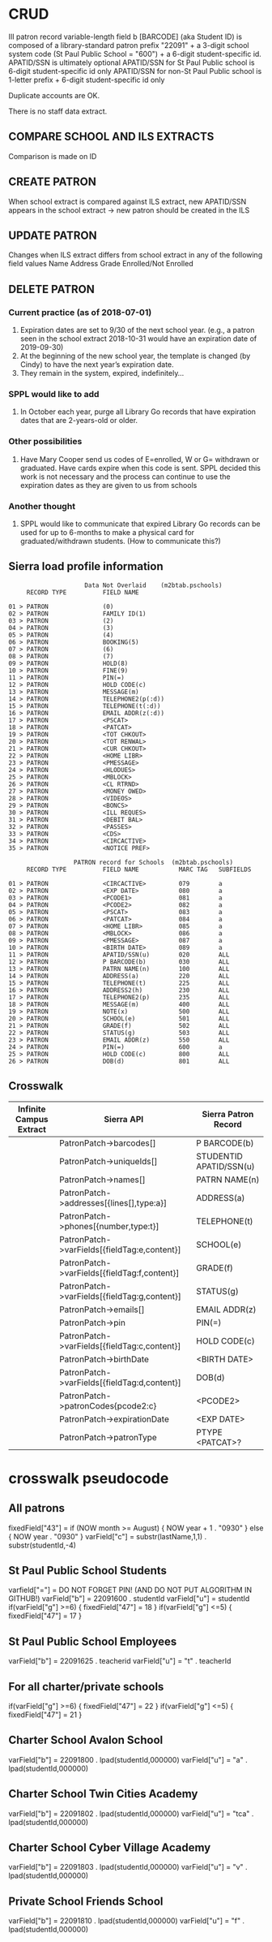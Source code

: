 # CRUD

III patron record variable-length field b [BARCODE] (aka Student ID) is composed of a library-standard patron prefix "22091" + a 3-digit school system code (St Paul Public School = "600") + a 6-digit student-specific id.
APATID/SSN is ultimately optional
APATID/SSN for St Paul Public school is 6-digit student-specific id only
APATID/SSN for non-St Paul Public school is 1-letter prefix + 6-digit student-specific id only

Duplicate accounts are OK.

There is no staff data extract.

## COMPARE SCHOOL AND ILS EXTRACTS
Comparison is made on ID

## CREATE PATRON 
When school extract is compared against ILS extract, new APATID/SSN appears in the school extract -> new patron should be created in the ILS

## UPDATE PATRON
Changes when ILS extract differs from school extract in any of the following field values
Name
Address
Grade
Enrolled/Not Enrolled

## DELETE PATRON
### Current practice (as of 2018-07-01)
1. Expiration dates are set to 9/30 of the next school year. (e.g., a patron seen in the school extract 2018-10-31 would have an expiration date of 2019-09-30)
1. At the beginning of the new school year, the template is changed (by Cindy) to have the next year’s expiration date.
1. They remain in the system, expired, indefinitely…
### SPPL would like to add
1. In October each year, purge all Library Go records that have expiration dates that are 2-years-old or older.
### Other possibilities
1. Have Mary Cooper send us codes of E=enrolled, W or G= withdrawn or graduated. Have cards expire when this code is sent. SPPL decided this work is not necessary and the process can continue to use the expiration dates as they are given to us from schools
### Another thought
1. SPPL would like to communicate that expired Library Go records can be used for up to 6-months to make a physical card for graduated/withdrawn students.  (How to communicate this?) 

## Sierra load profile information

```
                     Data Not Overlaid    (m2btab.pschools)
     RECORD TYPE          FIELD NAME

01 > PATRON               (0)
02 > PATRON               FAMILY ID(1)
03 > PATRON               (2)
04 > PATRON               (3)
05 > PATRON               (4)
06 > PATRON               BOOKING(5)
07 > PATRON               (6)
08 > PATRON               (7)
09 > PATRON               HOLD(8)
10 > PATRON               FINE(9)
11 > PATRON               PIN(=)
12 > PATRON               HOLD CODE(c)
13 > PATRON               MESSAGE(m)
14 > PATRON               TELEPHONE2(p(:d))
15 > PATRON               TELEPHONE(t(:d))
16 > PATRON               EMAIL ADDR(z(:d))
17 > PATRON               <PSCAT>
18 > PATRON               <PATCAT>
19 > PATRON               <TOT CHKOUT>
20 > PATRON               <TOT RENWAL>
21 > PATRON               <CUR CHKOUT>
22 > PATRON               <HOME LIBR>
23 > PATRON               <PMESSAGE>
24 > PATRON               <HLODUES>
25 > PATRON               <MBLOCK>
26 > PATRON               <CL RTRND>
27 > PATRON               <MONEY OWED>
28 > PATRON               <VIDEOS>
29 > PATRON               <BONCS>
30 > PATRON               <ILL REQUES>
31 > PATRON               <DEBIT BAL>
32 > PATRON               <PASSES>
33 > PATRON               <CDS>
34 > PATRON               <CIRCACTIVE>
35 > PATRON               <NOTICE PREF>

                  PATRON record for Schools  (m2btab.pschools)
     RECORD TYPE          FIELD NAME           MARC TAG   SUBFIELDS           

01 > PATRON               <CIRCACTIVE>         079        a                   
02 > PATRON               <EXP DATE>           080        a                   
03 > PATRON               <PCODE1>             081        a                   
04 > PATRON               <PCODE2>             082        a                   
05 > PATRON               <PSCAT>              083        a                   
06 > PATRON               <PATCAT>             084        a                   
07 > PATRON               <HOME LIBR>          085        a                   
08 > PATRON               <MBLOCK>             086        a                   
09 > PATRON               <PMESSAGE>           087        a                   
10 > PATRON               <BIRTH DATE>         089        a                   
11 > PATRON               APATID/SSN(u)        020        ALL                 
12 > PATRON               P BARCODE(b)         030        ALL                 
13 > PATRON               PATRN NAME(n)        100        ALL                 
14 > PATRON               ADDRESS(a)           220        ALL                 
15 > PATRON               TELEPHONE(t)         225        ALL                 
16 > PATRON               ADDRESS2(h)          230        ALL                 
17 > PATRON               TELEPHONE2(p)        235        ALL                 
18 > PATRON               MESSAGE(m)           400        ALL                 
19 > PATRON               NOTE(x)              500        ALL                 
20 > PATRON               SCHOOL(e)            501        ALL                 
21 > PATRON               GRADE(f)             502        ALL                 
22 > PATRON               STATUS(g)            503        ALL                 
23 > PATRON               EMAIL ADDR(z)        550        ALL                 
24 > PATRON               PIN(=)               600        a                   
25 > PATRON               HOLD CODE(c)         800        ALL                 
26 > PATRON               DOB(d)               801        ALL                 
```

## Crosswalk

|Infinite Campus Extract|Sierra API|Sierra Patron Record|
|-|-|-|
||PatronPatch->barcodes[]|P BARCODE(b)|
||PatronPatch->uniqueIds[]|STUDENTID APATID/SSN(u)|
||PatronPatch->names[]|PATRN NAME(n)|
||PatronPatch->addresses[{lines[],type:a}]|ADDRESS(a)|
||PatronPatch->phones[{number,type:t}]|TELEPHONE(t)|
||PatronPatch->varFields[{fieldTag:e,content}]|SCHOOL(e)|
||PatronPatch->varFields[{fieldTag:f,content}]|GRADE(f)|
||PatronPatch->varFields[{fieldTag:g,content}]|STATUS(g)|
||PatronPatch->emails[]|EMAIL ADDR(z)|
||PatronPatch->pin|PIN(=)|
||PatronPatch->varFields[{fieldTag:c,content}]|HOLD CODE(c)|
||PatronPatch->birthDate|\<BIRTH DATE>|
||PatronPatch->varFields[{fieldTag:d,content}]|DOB(d)|
||PatronPatch->patronCodes{pcode2:c}|\<PCODE2>|
||PatronPatch->expirationDate|\<EXP DATE>|
||PatronPatch->patronType |PTYPE \<PATCAT>?|

# crosswalk pseudocode

## All patrons
fixedField["43"] = if (NOW month >= August) { NOW year + 1 . "0930" } else { NOW year . "0930" }
varField["c"] = substr(lastName,1,1) . substr(studentId,-4)
 
## St Paul Public School Students
varfield["="] = DO NOT FORGET PIN! (AND DO NOT PUT ALGORITHM IN GITHUB!)
varField["b"] = 22091600 . studentId
varField["u"] = studentId
if(varField["g"] >=6) { fixedField["47"] = 18 }
if(varField["g"] <=5) { fixedField["47"] = 17 }
 
## St Paul Public School Employees
varField["b"] = 22091625 . teacherid
varField["u"] = "t" . teacherId
 
## For all charter/private schools
if(varField["g"] >=6) { fixedField["47"] = 22 }
if(varField["g"] <=5) { fixedField["47"] = 21 }

## Charter School Avalon School 
varField["b"] = 22091800 . lpad(studentId,000000)
varField["u"] = "a" . lpad(studentId,000000)

## Charter School Twin Cities Academy
varField["b"] = 22091802 . lpad(studentId,000000)
varField["u"] = "tca" . lpad(studentId,000000)

## Charter School Cyber Village Academy
varField["b"] = 22091803 . lpad(studentId,000000)
varField["u"] = "v" . lpad(studentId,000000)

## Private School Friends School
varField["b"] = 22091810 . lpad(studentId,000000)
varField["u"] = "f" . lpad(studentId,000000)
